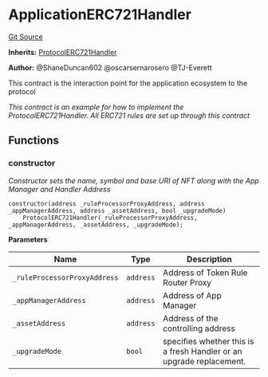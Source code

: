 # ApplicationERC721Handler
[Git Source](https://github.com/thrackle-io/tron/blob/2e0bd455865a1259ae742cba145517a82fc00f5d/src/example/ApplicationERC721Handler.sol)

**Inherits:**
[ProtocolERC721Handler](/src/token/ProtocolERC721Handler.sol/contract.ProtocolERC721Handler.md)

**Author:**
@ShaneDuncan602 @oscarsernarosero @TJ-Everett

This contract is the interaction point for the application ecosystem to the protocol

*This contract is an example for how to implement the ProtocolERC721Handler. All ERC721 rules are set up through this contract*


## Functions
### constructor

*Constructor sets the name, symbol and base URI of NFT along with the App Manager and Handler Address*


```solidity
constructor(address _ruleProcessorProxyAddress, address _appManagerAddress, address _assetAddress, bool _upgradeMode)
    ProtocolERC721Handler(_ruleProcessorProxyAddress, _appManagerAddress, _assetAddress, _upgradeMode);
```
**Parameters**

|Name|Type|Description|
|----|----|-----------|
|`_ruleProcessorProxyAddress`|`address`|Address of Token Rule Router Proxy|
|`_appManagerAddress`|`address`|Address of App Manager|
|`_assetAddress`|`address`|Address of the controlling address|
|`_upgradeMode`|`bool`|specifies whether this is a fresh Handler or an upgrade replacement.|



